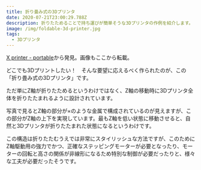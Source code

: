 ```yaml
---
title: 折り畳み式の3Dプリンタ
date: 2020-07-21T23:00:29.788Z
description: 折りたためることで持ち運びが簡単そうな3Dプリンタの作例を紹介します。
image: /img/foldable-3d-printer.jpg
tags:
  - 3Dプリンタ
---
```

[X printer - portable](https://hackaday.io/project/165889-x-printer-portable)から発見。画像もここから転載。

どこでも3Dプリントしたい！　そんな要望に応えるべく作られたのが、この「折り畳み式の3Dプリンタ」です。

ただ単にZ軸が折りたためるというわけではなく、Z軸の移動時に3Dプリンタ全体を折りたたまれるように設計されています。

写真で見るとZ軸の部分が×のような金属で構成されているのが見えますが、この部分がZ軸の上下を実現しています。最もZ軸を低い状態に移動させると、自然と3Dプリンタが折りたたまれた状態になるというわけです。

この構造は折りたたむうえでは非常にスタイリッシュな方法ですが、このためにZ軸駆動用の強力でかつ、正確なステッピングモーターが必要となったり、モーターの回転と高さの関係が非線形になるため特別な制御が必要だったりと、様々な工夫が必要だったそうです。
